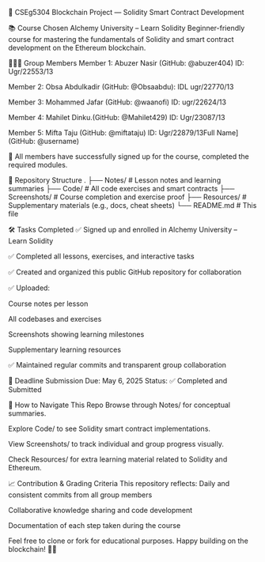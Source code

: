 
🔗 CSEg5304 Blockchain Project — Solidity Smart Contract Development

📚 Course Chosen
Alchemy University – Learn Solidity
 Beginner-friendly course for mastering the fundamentals of Solidity and smart contract development on the Ethereum blockchain.


🧑‍🤝‍🧑 Group Members
Member 1: Abuzer Nasir (GitHub: @abuzer404) ID: Ugr/22553/13

Member 2: Obsa Abdulkadir (GitHub: @Obsaabdu): IDL ugr/22770/13

Member 3: Mohammed Jafar (GitHub: @waanofi) ID: ugr/22624/13

Member 4: Mahilet Dinku.(GitHub: @Mahilet429) ID: Ugr/23087/13

Member 5: Mifta Taju (GitHub: @miftataju) ID: Ugr/22879/13Full Name] (GitHub: @username)


📌 All members have successfully signed up for the course, completed the required modules.


📁 Repository Structure
. 
├── Notes/               # Lesson notes and learning summaries
├── Code/                # All code exercises and smart contracts
├── Screenshots/         # Course completion and exercise proof
├── Resources/           # Supplementary materials (e.g., docs, cheat sheets)
└── README.md            # This file



🛠️ Tasks Completed
✅ Signed up and enrolled in Alchemy University – Learn Solidity


✅ Completed all lessons, exercises, and interactive tasks


✅ Created and organized this public GitHub repository for collaboration



✅ Uploaded:


Course notes per lesson


All codebases and exercises


Screenshots showing learning milestones


Supplementary learning resources


✅ Maintained regular commits and transparent group collaboration




📅 Deadline
Submission Due: May 6, 2025
 Status: ✅ Completed and Submitted


📝 How to Navigate This Repo
Browse through Notes/ for conceptual summaries.


Explore Code/ to see Solidity smart contract implementations.


View Screenshots/ to track individual and group progress visually.


Check Resources/ for extra learning material related to Solidity and Ethereum.




📈 Contribution & Grading Criteria
This repository reflects:
Daily and consistent commits from all group members


Collaborative knowledge sharing and code development


Documentation of each step taken during the course



Feel free to clone or fork for educational purposes. Happy building on the blockchain! 🧱🚀

